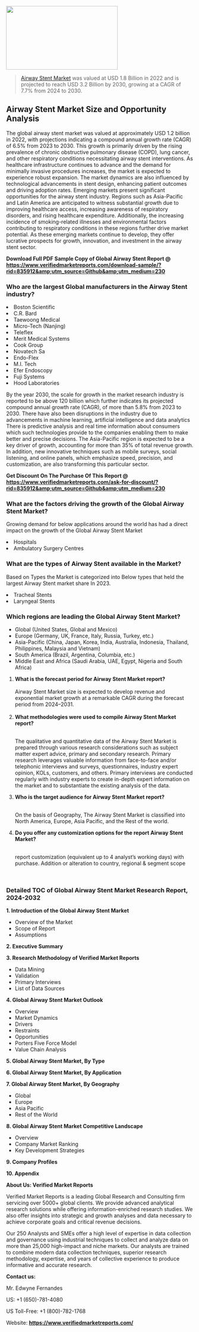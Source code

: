 <img src="https://ffe5etoiles.com/wp-content/uploads/2024/12/MST1-300x171.png" alt="" width="300" height="171" class="alignnone size-medium wp-image-20088" /><blockquote><p><p><a href="https://www.verifiedmarketreports.com/download-sample/?rid=835912&utm_source=Github&utm_medium=230" target="_blank">Airway Stent Market</a> was valued at USD 1.8 Billion in 2022 and is projected to reach USD 3.2 Billion by 2030, growing at a CAGR of 7.7% from 2024 to 2030.</p></blockquote><p><h2>Airway Stent Market Size and Opportunity Analysis</h2> The global airway stent market was valued at approximately USD 1.2 billion in 2022, with projections indicating a compound annual growth rate (CAGR) of 6.5% from 2023 to 2030. This growth is primarily driven by the rising prevalence of chronic obstructive pulmonary disease (COPD), lung cancer, and other respiratory conditions necessitating airway stent interventions. As healthcare infrastructure continues to advance and the demand for minimally invasive procedures increases, the market is expected to experience robust expansion. The market dynamics are also influenced by technological advancements in stent design, enhancing patient outcomes and driving adoption rates. Emerging markets present significant opportunities for the airway stent industry. Regions such as Asia-Pacific and Latin America are anticipated to witness substantial growth due to improving healthcare access, increasing awareness of respiratory disorders, and rising healthcare expenditure. Additionally, the increasing incidence of smoking-related illnesses and environmental factors contributing to respiratory conditions in these regions further drive market potential. As these emerging markets continue to develop, they offer lucrative prospects for growth, innovation, and investment in the airway stent sector. </p><p class=""><strong>Download Full PDF Sample Copy of Global Airway Stent Report @ <a href="https://www.verifiedmarketreports.com/download-sample/?rid=835912&amp;utm_source=Github&amp;utm_medium=230" target="_blank">https://www.verifiedmarketreports.com/download-sample/?rid=835912&amp;utm_source=Github&amp;utm_medium=230</a></strong></p><h3 id="" class="">Who are the largest Global manufacturers in the Airway Stent industry?</h3><p><li>Boston Scientific</li><li> C.R. Bard</li><li> Taewoong Medical</li><li> Micro-Tech (Nanjing)</li><li> Teleflex</li><li> Merit Medical Systems</li><li> Cook Group</li><li> Novatech Sa</li><li> Endo-Flex</li><li> M.I. Tech</li><li> Efer Endoscopy</li><li> Fuji Systems</li><li> Hood Laboratories</li></p><div class=""><div class="" dir="" data-message-author-role="" data-message-id="" data-message-model-slug=""><div class=""><div class=""><div class=""><div class="" dir="" data-message-author-role="" data-message-id="" data-message-model-slug=""><div class=""><div class=""><p>By the year 2030, the scale for growth in the market research industry is reported to be above 120 billion which further indicates its projected compound annual growth rate (CAGR), of more than 5.8% from 2023 to 2030. There have also been disruptions in the industry due to advancements in machine learning, artificial intelligence and data analytics There is predictive analysis and real time information about consumers which such technologies provide to the companies enabling them to make better and precise decisions. The Asia-Pacific region is expected to be a key driver of growth, accounting for more than 35% of total revenue growth. In addition, new innovative techniques such as mobile surveys, social listening, and online panels, which emphasize speed, precision, and customization, are also transforming this particular sector.</p><p><strong>Get Discount On The Purchase Of This Report @&nbsp; <a href="https://www.verifiedmarketreports.com/ask-for-discount/?rid=835912&amp;utm_source=Github&amp;utm_medium=230" target="_blank">https://www.verifiedmarketreports.com/ask-for-discount/?rid=835912&amp;utm_source=Github&amp;utm_medium=230</a></strong></p></div></div></div></div></div></div></div></div><h3 id="" class="">What are the factors driving the growth of the Global Airway Stent Market?</h3><p id="" class="">Growing demand for below applications around the world has had a direct impact on the growth of the Global Airway Stent Market</p><p id="" class=""><li>Hospitals</li><li> Ambulatory Surgery Centres</li></p><h3 id="" class="">What are the types of Airway Stent available in the Market?</h3><p id="" class="">Based on Types the Market is categorized into Below types that held the largest Airway Stent market share In 2023.</p><p id="" class=""><li>Tracheal Stents</li><li> Laryngeal Stents</li></p><h3 id="" class="">Which regions are leading the Global Airway Stent Market?</h3><ul><li>Global (United States, Global and Mexico)</li><li>Europe (Germany, UK, France, Italy, Russia, Turkey, etc.)</li><li>Asia-Pacific (China, Japan, Korea, India, Australia, Indonesia, Thailand, Philippines, Malaysia and Vietnam)</li><li>South America (Brazil, Argentina, Columbia, etc.)</li><li>Middle East and Africa (Saudi Arabia, UAE, Egypt, Nigeria and South Africa)</li></ul><p><ol><li><strong>What is the forecast period for Airway Stent Market report?<br /></strong><br /><span data-sheets-root="1" data-sheets-value="{&quot;1&quot;:2,&quot;2&quot;:&quot;XXXX size is expected to develop revenue and exponential market growth at a remarkable CAGR during the forecast period from 2024&ndash;2030.&quot;}" data-sheets-userformat="{&quot;2&quot;:12674,&quot;4&quot;:{&quot;1&quot;:2,&quot;2&quot;:16776960},&quot;10&quot;:2,&quot;11&quot;:0,&quot;15&quot;:&quot;Arial&quot;,&quot;16&quot;:12}">Airway Stent Market size is expected to develop revenue and exponential market growth at a remarkable CAGR during the forecast period from 2024&ndash;2031.</span><br /><br /></li><li><strong>What methodologies were used to compile Airway Stent Market report?<br /><br /></strong><p>The qualitative and quantitative data of the&nbsp;Airway Stent Market is prepared through various research considerations such as subject matter expert advice, primary and secondary research. Primary research leverages valuable information from face-to-face and/or telephonic interviews and surveys, questionnaires, industry expert opinion, KOLs, customers, and others. Primary interviews are conducted regularly with industry experts to create in-depth expert information on the market and to substantiate the existing analysis of the data.&nbsp;</p></li><li><strong>Who is the target audience for Airway Stent Market report?<br /><br /></strong><p>On the basis of Geography, The&nbsp;Airway Stent Market is classified into North America, Europe, Asia Pacific, and the Rest of the world.</p></li><li><strong>Do you offer any customization options for the report Airway Stent Market?<br /><br /></strong><p>report customization (equivalent up to 4 analyst&rsquo;s working days) with purchase. Addition or alteration to country, regional &amp; segment scope</p><p>&nbsp;</p></li></ol></p><h3 id="" class="">Detailed TOC of Global Airway Stent Market Research Report, 2024-2032</h3><p id="" class=""><strong>1. Introduction of the Global Airway Stent Market</strong></p><ul><li>Overview of the Market</li><li>Scope of Report</li><li>Assumptions</li></ul><p id="" class=""><strong>2. Executive Summary</strong></p><p id="" class=""><strong>3. Research Methodology of&nbsp;Verified Market Reports</strong></p><ul><li>Data Mining</li><li>Validation</li><li>Primary Interviews</li><li>List of Data Sources</li></ul><p id="" class=""><strong>4. Global Airway Stent Market Outlook</strong></p><ul><li>Overview</li><li>Market Dynamics</li><li>Drivers</li><li>Restraints</li><li>Opportunities</li><li>Porters Five Force Model</li><li>Value Chain Analysis</li></ul><p id="" class=""><strong>5. Global Airway Stent Market, By&nbsp;Type</strong></p><p id="" class=""><strong>6. Global Airway Stent Market, By Application</strong></p><p id="" class=""><strong>7. Global Airway Stent Market, By Geography</strong></p><ul><li>Global</li><li>Europe</li><li>Asia Pacific</li><li>Rest of the World</li></ul><p id="" class=""><strong>8. Global Airway Stent Market Competitive Landscape</strong></p><ul><li>Overview</li><li>Company Market Ranking</li><li>Key Development Strategies</li></ul><p id="" class=""><strong>9. Company Profiles</strong></p><p id="" class=""><strong>10. Appendix</strong></p><p id="" class=""><strong>About Us: Verified Market Reports</strong></p><p id="" class="">Verified Market Reports is a leading Global Research and Consulting firm servicing over 5000+ global clients. We provide advanced analytical research solutions while offering information-enriched research studies. We also offer insights into strategic and growth analyses and data necessary to achieve corporate goals and critical revenue decisions.</p><p id="" class="">Our 250 Analysts and SMEs offer a high level of expertise in data collection and governance using industrial techniques to collect and analyze data on more than 25,000 high-impact and niche markets. Our analysts are trained to combine modern data collection techniques, superior research methodology, expertise, and years of collective experience to produce informative and accurate research.</p><p id="" class=""><strong>Contact us:</strong></p><p id="" class="">Mr. Edwyne Fernandes</p><p id="" class="">US: +1 (650)-781-4080</p><p id="" class="">US Toll-Free: +1 (800)-782-1768</p><p id="" class="">Website: <a target="" data-test-app-aware-link=""><strong>https://www.verifiedmarketreports.com/</strong></a></p>
